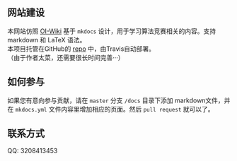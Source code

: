## 网站建设
本网站仿照 [OI-Wiki](https://oi-wiki.org/) 基于 `mkdocs` 设计，用于学习算法竞赛相关的内容。支持 markdown 和 LaTeX 语法。  
本项目托管在GitHub的 [repo](https://github.com/LyuLumos/Demo-of-CUC-acmwiki.io) 中，由Travis自动部署。  
（由于作者太菜，还需要很长时间完善···）

## 如何参与
如果您有意向参与贡献，请在 `master` 分支 `/docs` 目录下添加 markdown文件，并在 `mkdocs.yml` 文件内容里增加相应的页面。然后 `pull request` 就可以了。

## 联系方式
QQ: 3208413453
